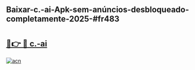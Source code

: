 ## Baixar-c.-ai-Apk-sem-anúncios-desbloqueado-completamente-2025-#fr483

# <h2><a href="https://ainizakaria.my?title=c.-ai&ref=20M">🔗👉 🔴 c.-ai</a></h2>

[![acn](https://github.com/user-attachments/assets/0f9c940e-d8b0-45ae-aac7-cd30a18b3e1c)](https://ainizakaria.my?title=c.-ai&ref=20M)

